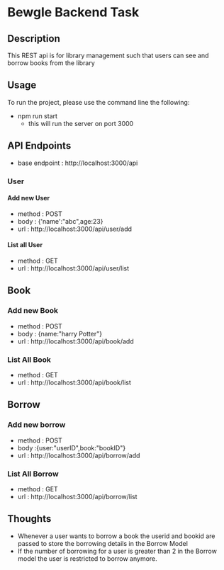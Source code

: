 # Bewgle Backend Task

## Description
This REST api is for library management such that users can see and borrow books from the library 
## Usage
To run the project, please use the command line the following:
- npm run start 
  - this will run the server on port 3000


## API Endpoints
- base endpoint : http://localhost:3000/api

### User
#### Add new User
- method 	: POST
- body 	 	: {'name':"abc",age:23}
- url	 	: http://localhost:3000/api/user/add

#### List all User
- method	: GET
- url		: http://localhost:3000/api/user/list

## Book
### Add new Book
- method : POST
- body  : {name:"harry Potter"}
- url : http://localhost:3000/api/book/add

### List All Book
- method : GET
- url : http://localhost:3000/api/book/list

## Borrow
### Add new borrow 
- method : POST
- body :{user:"userID",book:"bookID"}
- url : http://localhost:3000/api/borrow/add
### List All Borrow
- method : GET
- url : http://localhost:3000/api/borrow/list

## Thoughts
- Whenever a user wants to borrow a book the userid and bookid are passed to store the borrowing details in the Borrow Model
- If the number of borrowing for a user is greater than 2 in the Borrow model the user is restricted to borrow anymore.



